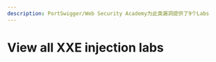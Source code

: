 ```yaml
---
description: PortSwigger/Web Security Academy为此类漏洞提供了9个Labs
---
```


# View all XXE injection labs

